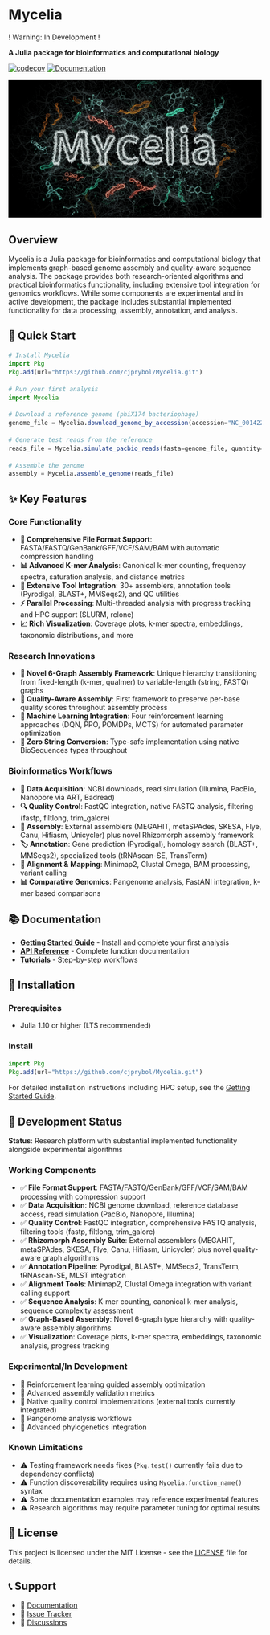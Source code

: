 # Mycelia

! Warning: In Development !

**A Julia package for bioinformatics and computational biology**

[![codecov](https://codecov.io/github/cjprybol/Mycelia/graph/badge.svg?token=0ZQSER2FLR)](https://codecov.io/github/cjprybol/Mycelia)
[![Documentation](https://github.com/cjprybol/Mycelia/actions/workflows/documentation.yml/badge.svg)](https://cjprybol.github.io/Mycelia/dev/)

![Banner Logo](banner-logo.jpg)

## Overview

Mycelia is a Julia package for bioinformatics and computational biology that implements graph-based genome assembly and quality-aware sequence analysis. The package provides both research-oriented algorithms and practical bioinformatics functionality, including extensive tool integration for genomics workflows. While some components are experimental and in active development, the package includes substantial implemented functionality for data processing, assembly, annotation, and analysis.

## 🚀 Quick Start

```julia
# Install Mycelia
import Pkg
Pkg.add(url="https://github.com/cjprybol/Mycelia.git")

# Run your first analysis
import Mycelia

# Download a reference genome (phiX174 bacteriophage)
genome_file = Mycelia.download_genome_by_accession(accession="NC_001422.1")

# Generate test reads from the reference
reads_file = Mycelia.simulate_pacbio_reads(fasta=genome_file, quantity="50x")

# Assemble the genome
assembly = Mycelia.assemble_genome(reads_file)
```

## ✨ Key Features

### Core Functionality
- **🧬 Comprehensive File Format Support**: FASTA/FASTQ/GenBank/GFF/VCF/SAM/BAM with automatic compression handling
- **📊 Advanced K-mer Analysis**: Canonical k-mer counting, frequency spectra, saturation analysis, and distance metrics
- **🔧 Extensive Tool Integration**: 30+ assemblers, annotation tools (Pyrodigal, BLAST+, MMSeqs2), and QC utilities
- **⚡ Parallel Processing**: Multi-threaded analysis with progress tracking and HPC support (SLURM, rclone)
- **📈 Rich Visualization**: Coverage plots, k-mer spectra, embeddings, taxonomic distributions, and more

### Research Innovations
- **🧪 Novel 6-Graph Assembly Framework**: Unique hierarchy transitioning from fixed-length (k-mer, qualmer) to variable-length (string, FASTQ) graphs
- **🎯 Quality-Aware Assembly**: First framework to preserve per-base quality scores throughout assembly process
- **🤖 Machine Learning Integration**: Four reinforcement learning approaches (DQN, PPO, POMDPs, MCTS) for automated parameter optimization
- **🔬 Zero String Conversion**: Type-safe implementation using native BioSequences types throughout

### Bioinformatics Workflows
- **🧬 Data Acquisition**: NCBI downloads, read simulation (Illumina, PacBio, Nanopore via ART, Badread)
- **🔍 Quality Control**: FastQC integration, native FASTQ analysis, filtering (fastp, filtlong, trim_galore)
- **🧩 Assembly**: External assemblers (MEGAHIT, metaSPAdes, SKESA, Flye, Canu, Hifiasm, Unicycler) plus novel Rhizomorph assembly framework
- **🏷️ Annotation**: Gene prediction (Pyrodigal), homology search (BLAST+, MMSeqs2), specialized tools (tRNAscan-SE, TransTerm)
- **🧮 Alignment & Mapping**: Minimap2, Clustal Omega, BAM processing, variant calling
- **📊 Comparative Genomics**: Pangenome analysis, FastANI integration, k-mer based comparisons

## 📚 Documentation

- **[Getting Started Guide](https://cjprybol.github.io/Mycelia/dev/getting-started/)** - Install and complete your first analysis
- **[API Reference](https://cjprybol.github.io/Mycelia/dev/)** - Complete function documentation
- **[Tutorials](https://cjprybol.github.io/Mycelia/dev/tutorials/)** - Step-by-step workflows

## 🔧 Installation

### Prerequisites
- Julia 1.10 or higher (LTS recommended)

### Install
```julia
import Pkg
Pkg.add(url="https://github.com/cjprybol/Mycelia.git")
```

For detailed installation instructions including HPC setup, see the [Getting Started Guide](https://cjprybol.github.io/Mycelia/dev/getting-started/).

## 🧪 Development Status

**Status**: Research platform with substantial implemented functionality alongside experimental algorithms

### Working Components
- ✅ **File Format Support**: FASTA/FASTQ/GenBank/GFF/VCF/SAM/BAM processing with compression support
- ✅ **Data Acquisition**: NCBI genome download, reference database access, read simulation (PacBio, Nanopore, Illumina)
- ✅ **Quality Control**: FastQC integration, comprehensive FASTQ analysis, filtering tools (fastp, filtlong, trim_galore)
- ✅ **Rhizomorph Assembly Suite**: External assemblers (MEGAHIT, metaSPAdes, SKESA, Flye, Canu, Hifiasm, Unicycler) plus novel quality-aware graph algorithms
- ✅ **Annotation Pipeline**: Pyrodigal, BLAST+, MMSeqs2, TransTerm, tRNAscan-SE, MLST integration
- ✅ **Alignment Tools**: Minimap2, Clustal Omega integration with variant calling support
- ✅ **Sequence Analysis**: K-mer counting, canonical k-mer analysis, sequence complexity assessment
- ✅ **Graph-Based Assembly**: Novel 6-graph type hierarchy with quality-aware assembly algorithms
- ✅ **Visualization**: Coverage plots, k-mer spectra, embeddings, taxonomic analysis, progress tracking

### Experimental/In Development
- 🧪 Reinforcement learning guided assembly optimization
- 🧪 Advanced assembly validation metrics
- 🚧 Native quality control implementations (external tools currently integrated)
- 🚧 Pangenome analysis workflows
- 🚧 Advanced phylogenetics integration

### Known Limitations
- ⚠️ Testing framework needs fixes (`Pkg.test()` currently fails due to dependency conflicts)
- ⚠️ Function discoverability requires using `Mycelia.function_name()` syntax
- ⚠️ Some documentation examples may reference experimental features
- ⚠️ Research algorithms may require parameter tuning for optimal results

## 📄 License

This project is licensed under the MIT License - see the [LICENSE](LICENSE) file for details.

## 📞 Support

- 📖 [Documentation](https://cjprybol.github.io/Mycelia/dev/)
- 🐛 [Issue Tracker](https://github.com/cjprybol/Mycelia/issues)
- 💬 [Discussions](https://github.com/cjprybol/Mycelia/discussions)
